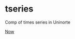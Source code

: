 # tseries
Comp of times series in Uninorte


[Now](https://raw.githack.com/keynes37/tseries/main/clases/Clase04.html)